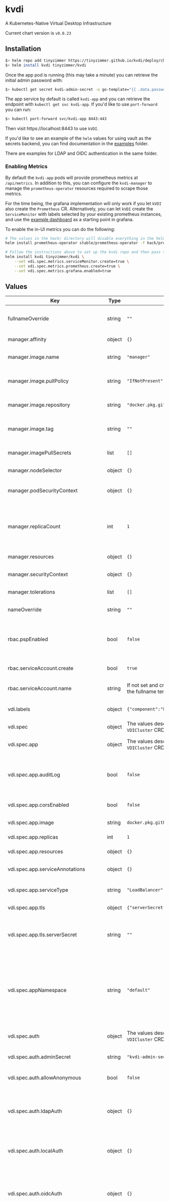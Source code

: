 # kvdi

A Kubernetes-Native Virtual Desktop Infrastructure

Current chart version is `v0.0.23`

## Installation

```bash
$> helm repo add tinyzimmer https://tinyzimmer.github.io/kvdi/deploy/charts
$> helm install kvdi tinyzimmer/kvdi
```

Once the app pod is running (this may take a minute) you can retrieve the initial admin password with:

```bash
$> kubectl get secret kvdi-admin-secret -o go-template="{{ .data.password }}" | base64 -d && echo
```

The app service by default is called `kvdi-app` and you can retrieve the endpoint with `kubectl get svc kvdi-app`.
If you'd like to use `port-forward` you can run:

```bash
$> kubectl port-forward svc/kvdi-app 8443:443
```

Then visit https://localhost:8443 to use `kVDI`.

If you'd like to see an example of the `helm` values for using vault as the secrets backend,
you can find documentation in the [examples](../../examples/example-vault-helm-values.yaml) folder.

There are examples for LDAP and OIDC authentication in the same folder.

### Enabling Metrics

By default the `kvdi-app` pods will provide prometheus metrics at `/api/metrics`. In addition to this,
you can configure the `kvdi-manager` to manage the `prometheus-operator` resources required to scrape those metrics.

For the time being, the grafana implementation will only work if you let `kVDI` also create the `Prometheus` CR.
Alternatively, you can let `kVDI` create the `ServiceMonitor` with labels selected by your existing prometheus instances, and use
the [example dashboard](../../examples/example-grafana-dashboard.json) as a starting point in grafana.

To enable the in-UI metrics you can do the following:

```bash
# The values in the hack/ directory will disable everything in the helm chart except the operator
helm install prometheus-operator stable/prometheus-operator -f hack/prom-operator-values.yaml

# Follow the instructions above to set up the kvdi repo and then pass the metrics arguments:
helm install kvdi tinyzimmer/kvdi \
    --set vdi.spec.metrics.serviceMonitor.create=true \
    --set vdi.spec.metrics.prometheus.create=true \
    --set vdi.spec.metrics.grafana.enabled=true
```

## Values

| Key | Type | Default | Description |
|-----|------|---------|-------------|
| fullnameOverride | string | `""` | A full name override for resources created by the chart. |
| manager.affinity | object | `{}` | Node affinity for the manager pod. |
| manager.image.name | string | `"manager"` | The name of the docker image to use for the manager. |
| manager.image.pullPolicy | string | `"IfNotPresent"` | The `ImagePullPolicy` to use for the manager pod. |
| manager.image.repository | string | `"docker.pkg.github.com/tinyzimmer/kvdi"` | The repository to pull the manager image from.. |
| manager.image.tag | string | `""` | Override the tag for the kVDI manager. Defaults to the chart version. |
| manager.imagePullSecrets | list | `[]` | Image pull secrets for the manager pod. |
| manager.nodeSelector | object | `{}` | Node selectors for the manager pod. |
| manager.podSecurityContext | object | `{}` | The `PodSecurityContext` for the manager pod. |
| manager.replicaCount | int | `1` | The number of manager replicas to run. If more than one is set, they will run in active/standby mode. |
| manager.resources | object | `{}` | Resource limits for the manager pod. |
| manager.securityContext | object | `{}` | The container security context for the manager pod. |
| manager.tolerations | list | `[]` | Node tolerations for the manager pod. |
| nameOverride | string | `""` | A name override for resources created by the chart. |
| rbac.pspEnabled | bool | `false` | Specifies whether to create `PodSecurityPolicies` for the manager to use when booting desktops. |
| rbac.serviceAccount.create | bool | `true` | Specifies whether a `ServiceAccount` should be created. |
| rbac.serviceAccount.name | string | If not set and create is true, a name is generated using the fullname template. | The name of the `ServiceAccount` to use. |
| vdi.labels | object | `{"component":"kvdi-cluster"}` | Extra labels to apply to kvdi related resources. |
| vdi.spec | object | The values described below are the same as the `VDICluster` CRD defaults. | The `VDICluster` spec. |
| vdi.spec.app | object | The values described below are the same as the `VDICluster` CRD defaults. | App level configurations for `kVDI`. |
| vdi.spec.app.auditLog | bool | `false` | Enables a detailed audit log of API events. At the moment, these just get logged to stdout on the app instance. |
| vdi.spec.app.corsEnabled | bool | `false` | Enables CORS headers in API responses. |
| vdi.spec.app.image | string | `docker.pkg.github.com/tinyzimmer/kvdi/app:${VERSION}` | The image to use for app pods. |
| vdi.spec.app.replicas | int | `1` | The number of app replicas to run. |
| vdi.spec.app.resources | object | `{}` | Resource limits for the app pods. |
| vdi.spec.app.serviceAnnotations | object | `{}` | Extra annotations to place on the kvdi app service. |
| vdi.spec.app.serviceType | string | `"LoadBalancer"` | The type of service to create in front of the app instance. |
| vdi.spec.app.tls | object | `{"serverSecret":""}` | TLS configurations for the app instance. |
| vdi.spec.app.tls.serverSecret | string | `""` | A pre-existing TLS secret to use for the HTTPS listener on the app instance. If not provided, one is generated for you. |
| vdi.spec.appNamespace | string | `"default"` | The namespace where the `kvdi` app will run. This is different than the chart namespace. The chart lays down the manager and a VDI configuration, and the manager takes care of the rest. |
| vdi.spec.auth | object | The values described below are the same as the `VDICluster` CRD defaults. | Authentication configurations for `kVDI`. |
| vdi.spec.auth.adminSecret | string | `"kvdi-admin-secret"` | The secret to store the generated admin password in. |
| vdi.spec.auth.allowAnonymous | bool | `false` | Allow anonymous users to launch and use desktops. |
| vdi.spec.auth.ldapAuth | object | `{}` | (object) Use an LDAP server for the authentication backend. See the [API reference](../../../doc/crds.md#LDAPConfig) for available configurations. |
| vdi.spec.auth.localAuth | object | `{}` | Use local-auth for the authentication backend. This is the default configuration. |
| vdi.spec.auth.oidcAuth | object | `{}` | (object) Use an OpenID/Oauth provider for the authentication backend. See the [API reference](../../../doc/crds.md#OIDCConfig) for available configurations. |
| vdi.spec.auth.tokenDuration | string | `"15m"` | The time-to-live for access tokens issued to users.  If using OIDC/Oauth, you probably want to set this to a higher value, since refreshing tokens is currently not supported. |
| vdi.spec.desktops | object | `{"maxSessionLength":""}` | Global configurations for desktop sessions. |
| vdi.spec.desktops.maxSessionLength | string | `""` | When configured, desktop sessions will be terminated after running for the specified period of time. Values are in duration formats (e.g. `3m`, `2h`, `1d`). |
| vdi.spec.imagePullSecrets | list | `[]` | Image pull secrets to use for app containers. |
| vdi.spec.metrics | object | `{"serviceMonitor":{"create":false,"labels":{"release":"prometheus"}}}` | Metrics configurations for `kVDI`. |
| vdi.spec.metrics.serviceMonitor | object | `{"create":false,"labels":{"release":"prometheus"}}` | Configurations for creating a ServiceMonitor object to  scrape `kVDI` metrics. |
| vdi.spec.metrics.serviceMonitor.create | bool | `false` | Set to true to have `kVDI` create a ServiceMonitor. There is an example dashboard in the [examples](../../examples/example-grafana-dashboard.json) directory. |
| vdi.spec.metrics.serviceMonitor.labels | object | `{"release":"prometheus"}` | Extra labels to apply to the ServiceMonitor object. |
| vdi.spec.secrets | object | The values described below are the same as the `VDICluster` CRD defaults. | Secret storage configurations for `kVDI`. |
| vdi.spec.secrets.k8sSecret | object | `{"secretName":"kvdi-app-secrets"}` | Use the Kubernetes secret storage backend. This is the default if no other configuration is provided. For now, see the API reference for what to use in place of these values if using a different backend. |
| vdi.spec.secrets.k8sSecret.secretName | string | `"kvdi-app-secrets"` | The name of the Kubernetes `Secret`. backing the secret storage. |
| vdi.spec.secrets.vault | object | `{}` | (object) Use vault for the secret storage backend. See the [API reference](../../../doc/crds.md#VaultConfig) for available configurations. |
| vdi.spec.userdataSpec | object | `{}` | If configured, enables userdata persistence with the given PVC spec. Every user will receive their own PV with the provided configuration. |
| vdi.templates | list | `[]` | Preload DesktopTemplates into the VDI Cluster. You only need to define the `metadata` and `spec`. Namespaces can be ignored sinced DesktopTemplates are cluster-scoped. |
